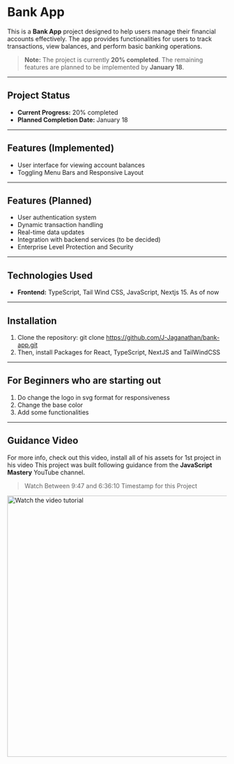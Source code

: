 # Bank App

This is a **Bank App** project designed to help users manage their financial accounts effectively. The app provides functionalities for users to track transactions, view balances, and perform basic banking operations.

> **Note:** The project is currently **20% completed**. The remaining features are planned to be implemented by **January 18**.

---

## Project Status

- **Current Progress:** 20% completed  
- **Planned Completion Date:** January 18  

---

## Features (Implemented)

- User interface for viewing account balances
- Toggling Menu Bars and Responsive Layout

---

## Features (Planned)

- User authentication system  
- Dynamic transaction handling  
- Real-time data updates  
- Integration with backend services (to be decided)
- Enterprise Level Protection and Security

---

## Technologies Used

- **Frontend:** TypeScript, Tail Wind CSS, JavaScript, Nextjs 15.  As of now 

---

## Installation
1. Clone the repository:  git clone https://github.com/J-Jaganathan/bank-app.git
2. Then, install Packages for React, TypeScript, NextJS and TailWindCSS

---   

## For Beginners who are starting out
1. Do change the logo in svg format for responsiveness
2. Change the base color
3. Add some functionalities

---

## Guidance Video
For more info, check out this video, install all of his assets for 1st project in his video
This project was built following guidance from the **JavaScript Mastery** YouTube channel.  
>Watch Between 9:47 and 6:36:10 Timestamp for this Project

<a href="https://youtu.be/DwbwuYYiBTk?si=Yth3_hnvNgEdDnk" target="_blank">
  <img src="https://img.youtube.com/vi/DwbwuYYiBTk/0.jpg" alt="Watch the video tutorial" width="600" />
</a>
